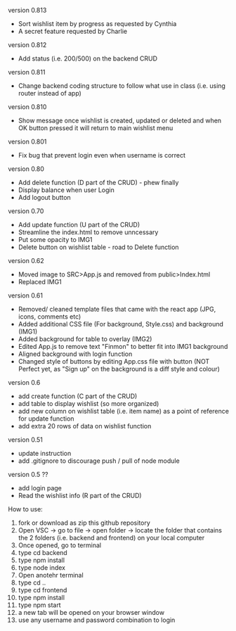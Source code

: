version 0.813
- Sort wishlist item by progress as requested by Cynthia
- A secret feature requested by Charlie

version 0.812
- Add status (i.e. 200/500) on the backend CRUD

version 0.811
- Change backend coding structure to follow what use in class (i.e. using router instead of app)

version 0.810
- Show message once wishlist is created, updated or deleted and when OK button pressed it will return to main wishlist menu

version 0.801
- Fix bug that prevent login even when username is correct


version 0.80
- Add delete function (D part of the CRUD) - phew finally
- Display balance when user Login
- Add logout button

version 0.70
- Add update function (U part of the CRUD)
- Streamline the index.html to remove unncessary 
- Put some opacity to IMG1
- Delete button on wishlist table - road to Delete function

version 0.62
- Moved image to SRC>App.js and removed from public>Index.html
- Replaced IMG1

version 0.61
- Removed/ cleaned template files that came with the react app (JPG, icons, comments etc)
- Added additional CSS file (For background, Style.css) and background (IMG1)
- Added background for table to overlay (IMG2)
- Edited App.js to remove text "Finmon" to better fit into IMG1 background
- Aligned background with login function
- Changed style of buttons by editing App.css file with button (NOT Perfect yet, as "Sign up" on the background is a diff style and colour)

version 0.6
- add create function (C part of the CRUD)
- add table to display wishlist (so more organized)
- add new column on wishlist table (i.e. item name) as a point of reference for update function
- add extra 20 rows of data on wishlist function

version 0.51
- update instruction 
- add .gitignore to discourage push / pull of node module

version 0.5 ??
- add login page
- Read the wishlist info (R part of the CRUD)



How to use:
1. fork or download as zip this github repository
2. Open VSC -> go to file -> open folder -> locate the folder that contains the 2 folders (i.e. backend and frontend) on your local computer 
3. Once opened, go to terminal 
4. type cd backend
5. type npm install
6. type node index
7. Open anotehr terminal
8. type cd ..
9. type cd frontend
10. type npm install
11. type npm start
12. a new tab will be opened on your browser window
13. use any username and password combination to login
